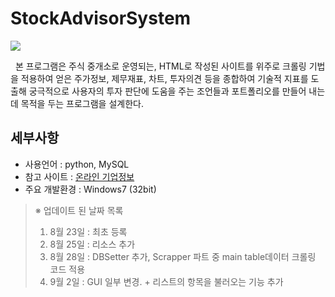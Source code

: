 # StockAdvisorSystem

![](https://github.com/code243031/StockAdvisorSystem/blob/tester/Images/stockmain.jpg) 

&nbsp;&nbsp;본 프로그램은 주식 중개소로 운영되는, HTML로 작성된 사이트를 위주로 크롤링 기법을 적용하여 얻은 주가정보, 제무재표, 차트, 투자의견 등을 종합하여 기술적 지표를 도출해 궁극적으로 사용자의 투자 판단에 도움을 주는 조언들과 포트폴리오를 만들어 내는데 목적을 두는 프로그램을 설계한다.


세부사항  
-------
+ 사용언어 : python, MySQL
+ 참고 사이트 : [온라인 기업정보](https://navercomp.wisereport.co.kr/)
+ 주요 개발환경 : Windows7 (32bit)

>※ 업데이트 된 날짜 목록
> 1. 8월 23일 : 최초 등록
> 2. 8월 25일 : 리소스 추가
> 3. 8월 28일 : DBSetter 추가, Scrapper 파트 중 main table데이터 크롤링 코드 적용
> 4. 9월 2일 : GUI 일부 변경. + 리스트의 항목을 불러오는 기능 추가
